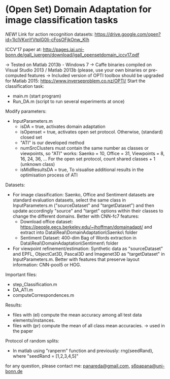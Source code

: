 # (Open Set) Domain Adaptation for image classification tasks

*NEW!* Link for action recognition datasets: https://drive.google.com/open?id=1IclVKxnYVtplG0li-cFosOFjkOnw_KIh

ICCV'17 paper at: http://pages.iai.uni-bonn.de/gall_juergen/download/jgall_opensetdomain_iccv17.pdf

-> Tested on Matlab 2013b - Windows 7
-> Caffe binaries compiled on Visual Studio 2013 / Matlab 2013b (please, use your own binaries or pre-computed features
-> Included version of OPTI toolbox should be upgraded for Matlab 2015: https://www.inverseproblem.co.nz/OPTI/
Start the classification task:
- main.m (start program)
- Run_DA.m (script to run several experiments at once)

Modify parameters:
- InputParameters.m
  - isDA = true, activates domain adaptation
  - isOpenset = true, activates open set protocol. Otherwise, (standard) closed set 
  - "ATI" is our developed method
  - numSrcClusters must contain the same number as classes or viewpoints, so "ATI" works: Saenko = 10, Office = 31, Viewpoints = 8, 16, 24, 36, ... For the open set protocol, count shared classes + 1 (unknown class)
  - isMidResultsDA = true, To visualise additional results in the optimisation process of ATI
 
Datasets:
- For image classification: Saenko, Office and Sentiment datasets are standard evaluation datasets, select the same class in InputParameters.m ("sourceDataset" and "targetDataset") and then update accordingly "source" and "target" options within their classes to change the different domains. Better with CNN-fc7 features:
  - Download office dataset: https://people.eecs.berkeley.edu/~jhoffman/domainadapt/ and extract into Data\Real\DomainAdaptation\Saenko\  folder
  - Sentiment Dataset: 400-dim Bag of Words extraction in Data\Real\DomainAdaptation\Sentiment\ folder
- For viewpoint refinement/estimation: Synthetic data as "sourceDataset" and EPFL, ObjectCat3D, Pascal3D and Imagenet3D as "targetDataset" in InputParameters.m. Better with features that preserve layout information: CNN-pool5 or HOG.

Important files:
- step_Classification.m
- DA_ATI.m
- computeCorrespondences.m

Results:
- files with (el) compute the mean accuracy among all test data elements/instances.
- files with (pr) compute the mean of all class mean accuracies. -> used in the paper

Protocol of random splits: 
- In matlab using "ranperm" function and previously: rng(seedRand), where "seedRand = [1,2,3,4,5]"

for any question, please contact me: panareda@gmail.com, s6papana@uni-bonn.de
